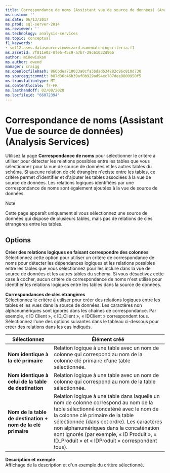 ```yaml
---
title: Correspondance de noms (Assistant vue de source de données) (Analysis Services) | Microsoft Docs
ms.custom: ''
ms.date: 06/13/2017
ms.prod: sql-server-2014
ms.reviewer: ''
ms.technology: analysis-services
ms.topic: conceptual
f1_keywords:
- sql12.asvs.datasourceviewwizard.namematchingcriteria.f1
ms.assetid: 7f811e02-0fe6-45c9-a7b7-29c61032d96b
author: minewiskan
ms.author: owend
manager: craigg
ms.openlocfilehash: 866bdea710033a0cfa3bdadb34282c96c810d730
ms.sourcegitcommit: b87d36c46b39af8b929ad94ec707dee8800950f5
ms.translationtype: MT
ms.contentlocale: fr-FR
ms.lasthandoff: 02/08/2020
ms.locfileid: "66072394"
---
```

# <a name="name-matching-data-source-view-wizard-analysis-services"></a>Correspondance de noms (Assistant Vue de source de données) (Analysis Services)
  Utilisez la page **Correspondance de noms** pour sélectionner le critère à utiliser pour détecter les relations possibles entre les tables que vous sélectionnez pour la vue de source de données et les autres tables du schéma. Si aucune relation de clé étrangère n'existe entre les tables, ce critère permet d'identifier et d'ajouter les tables associées à la vue de source de données. Les relations logiques identifiées par une correspondance de noms sont également ajoutées à la vue de source de données.  
  
> [!NOTE]  
>  Cette page apparaît uniquement si vous sélectionnez une source de données qui dispose de plusieurs tables, mais pas de relations de clés étrangères entre les tables.  
  
## <a name="options"></a>Options  
 **Créer des relations logiques en faisant correspondre des colonnes**  
 Sélectionnez cette option pour utiliser un critère de correspondance de noms pour détecter les dépendances logiques et les relations possibles entre les tables que vous sélectionnez pour les inclure dans la vue de source de données et les autres tables du schéma. Si vous désactivez cette case à cocher, aucun critère de correspondance de noms n'est utilisé pour identifier les relations logiques entre les tables dans la source de données.  
  
 **Correspondances de clés étrangères**  
 Sélectionnez le critère à utiliser pour créer des relations logiques entre les tables et les vues dans la source de données. Les caractères non alphanumériques sont ignorés dans les chaînes de correspondance. Par exemple, « ID Client », « ID_Client », « IDClient » correspondent tous. Sélectionnez l'une des options suivantes dans le tableau ci-dessous pour créer des relations dans les cas indiqués.  
  
|Sélectionnez|Élément créé|  
|------------|---------------|  
|**Nom identique à la clé primaire**|Relation logique à une table avec un nom de colonne qui correspond au nom de la colonne clé primaire d'une table sélectionnée.|  
|**Nom identique à celui de la table de destination**|Relation logique à une table avec un nom de colonne qui correspond au nom de la table sélectionnée.|  
|**Nom de la table de destination + nom de la clé primaire**|Relation logique à une table dans laquelle un nom de colonne correspond au nom de la table sélectionné concaténé avec le nom de la colonne clé primaire de la table sélectionnée (dans cet ordre). Les caractères non alphanumériques dans la concaténation sont ignorés (par exemple, « ID Produit », « ID_Produit » et « IDProduit » correspondent tous).|  
  
 **Description et exemple**  
 Affichage de la description et d'un exemple du critère sélectionné.  
  
  
